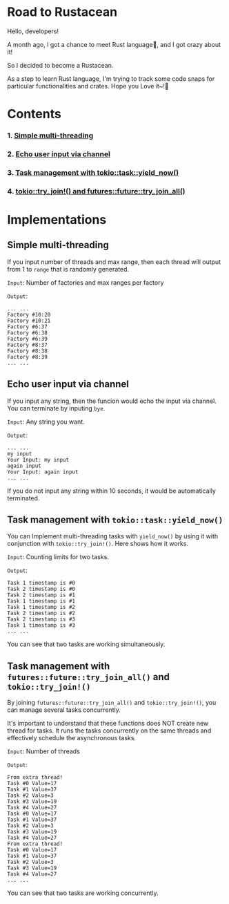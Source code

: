 # Road to Rustacean

Hello, developers!

A month ago, I got a chance to meet Rust language🦀, and I got crazy about it!

So I decided to become a Rustacean.

As a step to learn Rust language, I'm trying to track some code snaps for particular functionalities and crates. Hope you Love it~!💖

# Contents
### 1. [Simple multi-threading](#simplemultithreading)
### 2. [Echo user input via channel](#echowithchannel)
### 3. [Task management with tokio::task::yield_now()](#taskmanagewithyield)
### 4. [tokio::try_join!() and futures::future::try_join_all()](#taskmanagetryjoinall)

# Implementations

<a id = "simplemultithreading"></a>

## Simple multi-threading
If you input number of threads and max range, then each thread will output from 1 to `range` that is randomly generated.

`Input`: Number of factories and max ranges per factory

`Output`:
```shell
... ...
Factory #10:20
Factory #10:21
Factory #6:37
Factory #6:38
Factory #6:39
Factory #8:37
Factory #8:38
Factory #8:39
... ...
```

<a id = "echowithchannel"></a>

## Echo user input via channel
If you input any string, then the funcion would echo the input via channel. You can terminate by inputing `bye`.

`Input`: Any string you want.

`Output`:
```shell
... ...
my input
Your Input: my input
again input
Your Input: again input
... ...
```

If you do not input any string within 10 seconds, it would be automatically terminated.

<a id = "taskmanagewithyield"></a>

## Task management with `tokio::task::yield_now()`
You can Implement multi-threading tasks with `yield_now()` by using it with conjunction with `tokio::try_join!()`.  Here shows how it works.

`Input`: Counting limits for two tasks.

`Output`:
```shell
Task 1 timestamp is #0
Task 2 timestamp is #0
Task 2 timestamp is #1
Task 1 timestamp is #1
Task 1 timestamp is #2
Task 2 timestamp is #2
Task 2 timestamp is #3
Task 1 timestamp is #3
... ...
```

You can see that two tasks are working simultaneously.

<a id = "taskmanagetryjoinall"></a>

## Task management with `futures::future::try_join_all()` and `tokio::try_join!()`
By joining `futures::future::try_join_all()` and `tokio::try_join!()`, you can manage several tasks concurrently.

It's important to understand that these functions does NOT create new thread for tasks. It runs the tasks concurrently on the same threads and effectively schedule the asynchronous tasks.

`Input`: Number of threads

`Output`:
```shell
From extra thread!
Task #0 Value=17
Task #1 Value=37
Task #2 Value=3
Task #3 Value=19
Task #4 Value=27
Task #0 Value=17
Task #1 Value=37
Task #2 Value=3
Task #3 Value=19
Task #4 Value=27
From extra thread!
Task #0 Value=17
Task #1 Value=37
Task #2 Value=3
Task #3 Value=19
Task #4 Value=27
... ...
```

You can see that two tasks are working concurrently.
